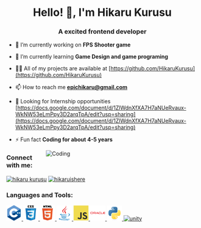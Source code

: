 <h1 align="center">Hello! 👋, I'm Hikaru Kurusu</h1>
<h3 align="center">A excited frontend developer</h3>


- 🔭 I’m currently working on **FPS Shooter game**

- 🌱 I’m currently learning **Game Design and game programing**

- 👨‍💻 All of my projects are available at [https://github.com/HikaruKurusu](https://github.com/HikaruKurusu)

- 📫 How to reach me **epichikaru@gmail.com**

- 📄 Looking for Internship opportunities [https://docs.google.com/document/d/1ZlWdnXfXA7H7aNUeRvaux-WkNW53eLmPpy3D2arqTpA/edit?usp=sharing](https://docs.google.com/document/d/1ZlWdnXfXA7H7aNUeRvaux-WkNW53eLmPpy3D2arqTpA/edit?usp=sharing)

- ⚡ Fun fact **Coding for about 4-5 years**
<img align="right" alt="Coding" width="400" src="https://media3.giphy.com/media/v1.Y2lkPTc5MGI3NjExODZnOHA5OXN2am1sMXF0dXl1aWFma2VudzFrbDFwN2dlOWlzMDVjZiZlcD12MV9naWZzX3NlYXJjaCZjdD1n/2IudUHdI075HL02Pkk/giphy.gif">

<h3 align="left">Connect with me:</h3>
<p align="left">
<a href="https://linkedin.com/in/hikaru kurusu" target="blank"><img align="center" src="https://raw.githubusercontent.com/rahuldkjain/github-profile-readme-generator/master/src/images/icons/Social/linked-in-alt.svg" alt="hikaru kurusu" height="30" width="40" /></a>
<a href="https://www.leetcode.com/hikaruishere" target="blank"><img align="center" src="https://raw.githubusercontent.com/rahuldkjain/github-profile-readme-generator/master/src/images/icons/Social/leet-code.svg" alt="hikaruishere" height="30" width="40" /></a>
</p>

<h3 align="left">Languages and Tools:</h3>
<p align="left"> <a href="https://www.w3schools.com/cpp/" target="_blank" rel="noreferrer"> <img src="https://raw.githubusercontent.com/devicons/devicon/master/icons/cplusplus/cplusplus-original.svg" alt="cplusplus" width="40" height="40"/> </a> <a href="https://www.w3schools.com/css/" target="_blank" rel="noreferrer"> <img src="https://raw.githubusercontent.com/devicons/devicon/master/icons/css3/css3-original-wordmark.svg" alt="css3" width="40" height="40"/> </a> <a href="https://www.w3.org/html/" target="_blank" rel="noreferrer"> <img src="https://raw.githubusercontent.com/devicons/devicon/master/icons/html5/html5-original-wordmark.svg" alt="html5" width="40" height="40"/> </a> <a href="https://www.java.com" target="_blank" rel="noreferrer"> <img src="https://raw.githubusercontent.com/devicons/devicon/master/icons/java/java-original.svg" alt="java" width="40" height="40"/> </a> <a href="https://developer.mozilla.org/en-US/docs/Web/JavaScript" target="_blank" rel="noreferrer"> <img src="https://raw.githubusercontent.com/devicons/devicon/master/icons/javascript/javascript-original.svg" alt="javascript" width="40" height="40"/> </a> <a href="https://www.oracle.com/" target="_blank" rel="noreferrer"> <img src="https://raw.githubusercontent.com/devicons/devicon/master/icons/oracle/oracle-original.svg" alt="oracle" width="40" height="40"/> </a> <a href="https://www.python.org" target="_blank" rel="noreferrer"> <img src="https://raw.githubusercontent.com/devicons/devicon/master/icons/python/python-original.svg" alt="python" width="40" height="40"/> </a> <a href="https://unity.com/" target="_blank" rel="noreferrer"> <img src="https://www.vectorlogo.zone/logos/unity3d/unity3d-icon.svg" alt="unity" width="40" height="40"/> </a> </p>

